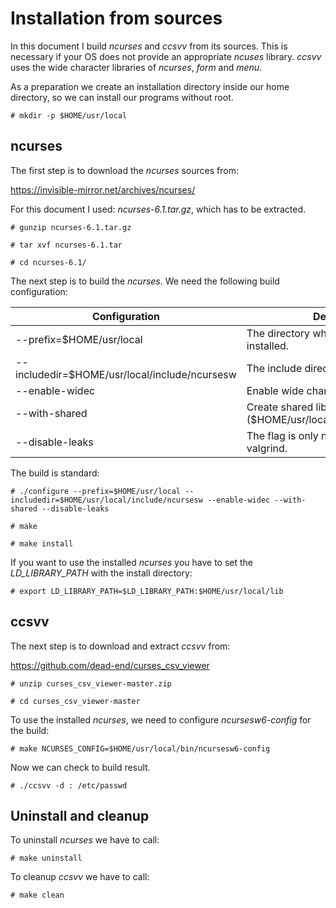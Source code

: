 # Installation from sources

In this document I build *ncurses* and *ccsvv* from its sources. This is necessary if your OS does not
provide an appropriate *ncuses* library. *ccsvv* uses the wide character libraries of *ncurses*, *form*
and *menu*.

As a preparation we create an installation directory inside our home directory, so we can install our
programs without root.

```
# mkdir -p $HOME/usr/local
```

## ncurses

The first step is to download the *ncurses* sources from:

https://invisible-mirror.net/archives/ncurses/

For this document I used: *ncurses-6.1.tar.gz*, which has to be extracted.

```
# gunzip ncurses-6.1.tar.gz

# tar xvf ncurses-6.1.tar

# cd ncurses-6.1/
```

The next step is to build the *ncurses*. We need the following build configuration:

Configuration                                 |Description
------------------------                      |-----------
--prefix=$HOME/usr/local                      |The directory where *ncurses* will be installed.
--includedir=$HOME/usr/local/include/ncursesw |The include directory 
--enable-widec                                |Enable wide character support.
--with-shared                                 |Create shared lib ($HOME/usr/local/lib/libncursesw.so.6).
--disable-leaks                               |The flag is only necessary if you use valgrind.

The build is standard:

```
# ./configure --prefix=$HOME/usr/local --includedir=$HOME/usr/local/include/ncursesw --enable-widec --with-shared --disable-leaks

# make

# make install
```

If you want to use the installed *ncurses* you have to set the *LD_LIBRARY_PATH* with
the install directory:

```
# export LD_LIBRARY_PATH=$LD_LIBRARY_PATH:$HOME/usr/local/lib
```

## ccsvv

The next step is to download and extract *ccsvv* from: 

https://github.com/dead-end/curses_csv_viewer


```
# unzip curses_csv_viewer-master.zip

# cd curses_csv_viewer-master
```
To use the installed *ncurses*, we need to configure *ncursesw6-config* for the build:

```
# make NCURSES_CONFIG=$HOME/usr/local/bin/ncursesw6-config
```

Now we can check to build result.

```
# ./ccsvv -d : /etc/passwd
```

## Uninstall and cleanup

To uninstall *ncurses* we have to call:

```
# make uninstall
```

To cleanup *ccsvv* we have to call:

```
# make clean
```
